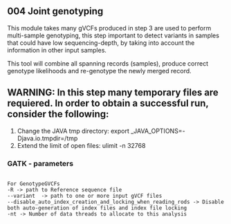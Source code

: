 ## 004 Joint genotyping
This module takes many gVCFs produced in step 3 are used to perform multi-sample genotyping, this step important to detect variants in samples that could have low sequencing-depth, by taking into account the information in other input samples.

This tool will combine all spanning records (samples), produce correct genotype likelihoods and re-genotype the newly merged record.

## WARNING: In this step many temporary files are requiered. In order to obtain a successful run, consider the following:
1. Change the JAVA tmp directory: export _JAVA_OPTIONS=-Djava.io.tmpdir=/tmp
2. Extend the limit of open files: ulimit -n 32768

### GATK - parameters

```

For GenotypeGVCFs
-R -> path to Reference sequence file
--variant  -> path to one or more input gVCF files
--disable_auto_index_creation_and_locking_when_reading_rods -> Disable both auto-generation of index files and index file locking
-nt -> Number of data threads to allocate to this analysis

```
